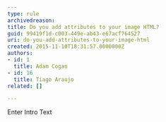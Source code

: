 ```yaml
---
type: rule
archivedreason: 
title: Do you add attributes to your image HTML?
guid: 99419f1d-c003-449e-ab43-e67acf764527
uri: do-you-add-attributes-to-your-image-html
created: 2015-11-10T18:31:57.0000000Z
authors:
- id: 1
  title: Adam Cogan
- id: 16
  title: Tiago Araujo
related: []

---
```



Enter Intro Text
<br><excerpt class='endintro'></excerpt><br>



